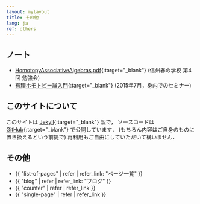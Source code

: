```yaml
---
layout: mylayout
title: その他
lang: ja
ref: others
---
```


<!-- ## Teaching Assistant -->
<!-- <a href="KS/KS.html">計算数学</a> -->

## ノート
- [HomotopyAssociativeAlgebras.pdf](notes/HomotopyAssociativeAlgebras.pdf){:target="_blank"}
  (信州春の学校 第4回 勉強会)
- [有理ホモトピー論入門](notes/RationalHomotopyTheory_seminar.pdf){:target="_blank"}
  (2015年7月，身内でのセミナー)

## このサイトについて
このサイトは [Jekyll](https://jekyllrb.com/){:target="_blank"} 製で，
ソースコードは [GitHub](https://github.com/shwaka/homepage){:target="_blank"} で公開しています．
(もちろん内容はご自身のものに置き換えるという前提で)
再利用もご自由にしていただいて構いません．


## その他
- {{ "list-of-pages" | refer | refer_link: "ページ一覧" }}
- {{ "blog" | refer | refer_link: "ブログ" }}
- {{ "counter" | refer | refer_link }}
- {{ "single-page" | refer | refer_link }}
